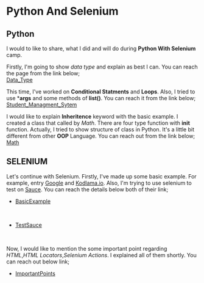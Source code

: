 # Python And Selenium

## Python

I would to like to share, what I did and will do during **Python With Selenium** camp.

Firstly, I'm going to show *data type* and explain as best I can. You can reach the page from the link below;
</br>
[Data_Type](https://github.com/alperengokbak/PythonWithSelenium/blob/main/data_type.py)
</br>

This time, I've worked on **Conditional Statments** and **Loops**. Also, I tried to use ***args** and some methods of **list()**. You can reach it from the link below;
</br>
[Student_Managment_Sytem](https://github.com/alperengokbak/PythonWithSelenium/blob/main/student_managment_system.py)
</br>

I would like to explain **Inheritence** keyword with the basic example. I created a class that called by *Math*. There are four type function with **init** function. Actually, I tried to show structure of class in Python. It's a little bit different from other **OOP** Language. You can reach out from the link below;
</br>
[Math](https://github.com/alperengokbak/PythonWithSelenium/blob/main/Maths.py)
</br>

## SELENIUM

Let's continue with Selenium. Firstly, I've made up some basic example. For example, entry [Google](https://www.google.com) and [Kodlama.io](https://www.kodlama.io). Also, I'm trying to use selenium to test on [Sauce](https://www.saucedemo.com). You can reach the details below both of their link;
</br>

- [BasicExample](https://github.com/alperengokbak/PythonWithSelenium/blob/main/Selenium/seleniumExample.py)
</br>

- [TestSauce](https://github.com/alperengokbak/PythonWithSelenium/blob/main/Selenium/testSauce.py)
</br>

Now, I would like to mention the some important point regarding *HTML*,*HTML Locators*,*Selenium Actions*. I explained all of them shortly. You can reach out below link;
</br>

- [ImportantPoints](https://github.com/alperengokbak/PythonWithSelenium/blob/main/Selenium/ImportantPoint.md)
</br>
